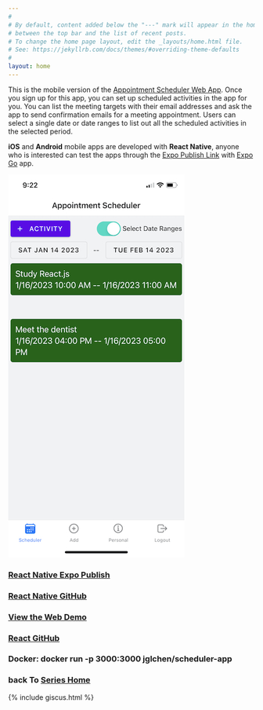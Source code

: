 ```yaml
---
#
# By default, content added below the "---" mark will appear in the home page
# between the top bar and the list of recent posts.
# To change the home page layout, edit the _layouts/home.html file.
# See: https://jekyllrb.com/docs/themes/#overriding-theme-defaults
#
layout: home
---
```


This is the mobile version of the [Appointment Scheduler Web App](https://scheduler-app-ten.vercel.app). Once you sign up for this app, you can set up scheduled activities in the app for you. You can list the meeting targets with their email addresses and ask the app to send confirmation emails for a meeting appointment. Users can select a single date or date ranges to list out all the scheduled activities in the selected period.

**iOS** and **Android** mobile apps are developed with **React Native**, anyone who is interested can test the apps through the [Expo Publish Link](https://exp.host/@jglchen/scheduler-app) with [Expo Go](https://expo.dev/client) app.

![react-native-scheduler-app-screenshot](/images/react-native-scheduler-app-screenshot.png)

### [React Native Expo Publish](https://expo.dev/@jglchen/scheduler-app)
### [React Native GitHub](https://github.com/jglchen/react-native-scheduler-app)
### [View the Web Demo](https://scheduler-app-ten.vercel.app)
### [React GitHub](https://github.com/jglchen/scheduler-app)
### Docker: docker run -p 3000:3000 jglchen/scheduler-app
### back To [Series Home](https://jglchen.github.io/)

{% include giscus.html %}
